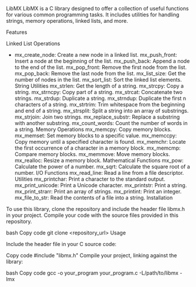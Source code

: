 LibMX
LibMX is a C library designed to offer a collection of useful functions for various common programming tasks. It includes utilities for handling strings, memory operations, linked lists, and more.

Features

Linked List Operations 
- mx_create_node: Create a new node in a linked list.
mx_push_front: Insert a node at the beginning of the list.
mx_push_back: Append a node to the end of the list.
mx_pop_front: Remove the first node from the list.
mx_pop_back: Remove the last node from the list.
mx_list_size: Get the number of nodes in the list.
mx_sort_list: Sort the linked list elements.
String Utilities
mx_strlen: Get the length of a string.
mx_strcpy: Copy a string.
mx_strncpy: Copy part of a string.
mx_strcat: Concatenate two strings.
mx_strdup: Duplicate a string.
mx_strndup: Duplicate the first n characters of a string.
mx_strtrim: Trim whitespace from the beginning and end of a string.
mx_strsplit: Split a string into an array of substrings.
mx_strjoin: Join two strings.
mx_replace_substr: Replace a substring with another substring.
mx_count_words: Count the number of words in a string.
Memory Operations
mx_memcpy: Copy memory blocks.
mx_memset: Set memory blocks to a specific value.
mx_memccpy: Copy memory until a specified character is found.
mx_memchr: Locate the first occurrence of a character in a memory block.
mx_memcmp: Compare memory blocks.
mx_memmove: Move memory blocks.
mx_realloc: Resize a memory block.
Mathematical Functions
mx_pow: Calculate the power of a number.
mx_sqrt: Calculate the square root of a number.
I/O Functions
mx_read_line: Read a line from a file descriptor.
Utilities
mx_printchar: Print a character to the standard output.
mx_print_unicode: Print a Unicode character.
mx_printstr: Print a string.
mx_print_strarr: Print an array of strings.
mx_printint: Print an integer.
mx_file_to_str: Read the contents of a file into a string.
Installation

To use this library, clone the repository and include the header file libmx.h in your project. Compile your code with the source files provided in this repository.

bash
Copy code
git clone <repository_url>
Usage

Include the header file in your C source code:

Copy code
#include "libmx.h"
Compile your project, linking against the library:

bash
Copy code
gcc -o your_program your_program.c -L/path/to/libmx -lmx

